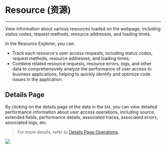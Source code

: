 # Resource (资源)
---

View information about various resources loaded on the webpage, including status codes, request methods, resource addresses, and loading times.

In the Resource Explorer, you can:

- Track each resource's user access requests, including status codes, request methods, resource addresses, and loading times;
- Combine related resource requests, resource errors, logs, and other data to comprehensively analyze the performance of user access to business applications, helping to quickly identify and optimize code issues in the application.


## Details Page

By clicking on the details page of the data in the list, you can view detailed performance information about user access operations, including source, extended fields, performance details, associated traces, associated errors, associated logs, etc.

> For more details, refer to [Details Page Operations](view.md).

![](../img/resource.gif)